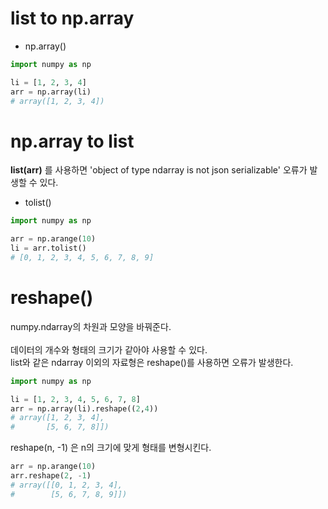 # list to np.array  
- np.array()  
```python  
import numpy as np

li = [1, 2, 3, 4]
arr = np.array(li)
# array([1, 2, 3, 4])
```  

# np.array to list  
**list(arr)** 를 사용하면 'object of type ndarray is not json serializable' 오류가 발생할 수 있다.
- tolist()  
```python  
import numpy as np

arr = np.arange(10)
li = arr.tolist()
# [0, 1, 2, 3, 4, 5, 6, 7, 8, 9]
```

# reshape()  
numpy.ndarray의 차원과 모양을 바꿔준다.  
<br>데이터의 개수와 형태의 크기가 같아야 사용할 수 있다.  
list와 같은 ndarray 이외의 자료형은 reshape()를 사용하면 오류가 발생한다.  
```python  
import numpy as np

li = [1, 2, 3, 4, 5, 6, 7, 8]
arr = np.array(li).reshape((2,4))
# array([1, 2, 3, 4],
#       [5, 6, 7, 8]])
```  
reshape(n, -1) 은 n의 크기에 맞게 형태를 변형시킨다.  
```python  
arr = np.arange(10)
arr.reshape(2, -1)
# array([[0, 1, 2, 3, 4],
#        [5, 6, 7, 8, 9]])
```  
